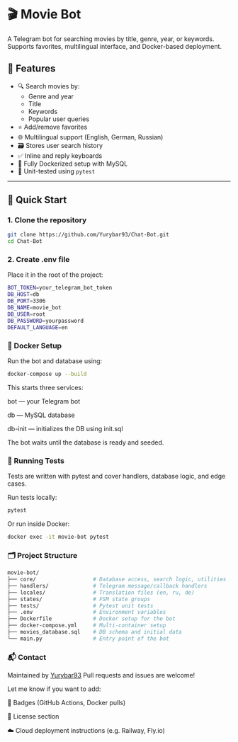# 🎬 Movie Bot

A Telegram bot for searching movies by title, genre, year, or keywords. Supports favorites, multilingual interface, and Docker-based deployment.

## 📌 Features

- 🔍 Search movies by:
  - Genre and year
  - Title
  - Keywords
  - Popular user queries
- ⭐ Add/remove favorites
- 🌐 Multilingual support (English, German, Russian)
- 🗃 Stores user search history
- ✅ Inline and reply keyboards
- 🐳 Fully Dockerized setup with MySQL
- 🧪 Unit-tested using `pytest`

---

## 🚀 Quick Start

### 1. Clone the repository

```bash
git clone https://github.com/Yurybar93/Chat-Bot.git
cd Chat-Bot
```
### 2. Create .env file

Place it in the root of the project:

```bash
BOT_TOKEN=your_telegram_bot_token
DB_HOST=db
DB_PORT=3306
DB_NAME=movie_bot
DB_USER=root
DB_PASSWORD=yourpassword
DEFAULT_LANGUAGE=en
```

### 🐳 Docker Setup

Run the bot and database using:

```bash
docker-compose up --build
```

This starts three services:

bot — your Telegram bot

db — MySQL database

db-init — initializes the DB using init.sql

The bot waits until the database is ready and seeded.

### 🧪 Running Tests
Tests are written with pytest and cover handlers, database logic, and edge cases.

Run tests locally:

```bash
pytest
```
Or run inside Docker:

```bash
docker exec -it movie-bot pytest
```
### 🗂️ Project Structure

```bash
movie-bot/
├── core/                  # Database access, search logic, utilities
├── handlers/              # Telegram message/callback handlers
├── locales/               # Translation files (en, ru, de)
├── states/                # FSM state groups
├── tests/                 # Pytest unit tests
├── .env                   # Environment variables
├── Dockerfile             # Docker setup for the bot
├── docker-compose.yml     # Multi-container setup
├── movies_database.sql    # DB schema and initial data
└── main.py                # Entry point of the bot
```

### 📬 Contact
Maintained by [Yurybar93](https://github.com/Yurybar93) 
Pull requests and issues are welcome!

Let me know if you want to add:

📛 Badges (GitHub Actions, Docker pulls)

📄 License section

☁️ Cloud deployment instructions (e.g. Railway, Fly.io)



